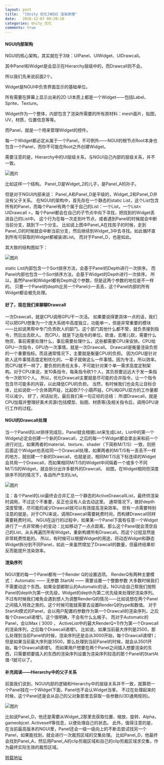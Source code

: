 ```yaml
---
layout: post
title:  "[Unity 优化]NGUI 渲染原理"
date:   2016-12-07 00:20:10
categories: Unity_优化
comments: true
---
```


#### NGUI内部架构
NGUI的核心架构，其实就在于3块：UIPanel、UIWidget、UIDrawcall。

其中Panel和Widget是会显示在Hierarchy层级中的，而Drawcall则不会。

所以我们先来说前面2个。

Widget是NGUI中负责界面显示的基础单位。

所有需要在屏幕上显示出来的2D UI本质上都是一个Widget——包括Label、Sprite、Texture。

Widget作为一个整体，内部包含了渲染所需要的所有原材料：mesh面片，贴图，UV，材质，位置信息等等。

而Panel，就是一个用来管理Widget的控件。

每一个Widget都必定从属于一个Panel，不可例外——NGUI的根节点Root本身也包含一个Panel，而你不可能在Root之外创建Widget。

需要注意的是，Hierarchy中的UI层级关系，与NGUI自己内部的层级关系，并不一致。

![图片](http://owk5gjdrg.bkt.clouddn.com/0033NGUI%20%E6%B8%B2%E6%9F%93%E5%8E%9F%E7%90%86.png)

比如这样一个结构。
Panel_D是Widget_2的儿子，是Panel_A的孙子。

但是对于NGUI内部来说：
Panel_A和Panel_D是平级的，Widget_2和Panel_D并没有父子关系。
在NGUI的架构中，首先存在一个静态的static List<UIPanel>，这个List包含所有的Panel，而每个Panel有两个属于自己的List：一个List<UIWidget>，一个List< UIDrawcall >，每个Panel都会在自己的子节点中向下寻找，把找到的Widget丢进自己的List中。
这个行为在每一次走到叶节点，或者遇到Panel的时候就会中断当前分支，跳到下一个分支。
比如说上图中Panel_A在找孩子的时候，走到Panel_D的时候就会中断当前分支，然后继续到Widget_3中去寻找。如此循环直到所有可获取的Widget都被装进List。
而对于Panel_D，也是如此。

其大致的结构图如下：

![图片](http://owk5gjdrg.bkt.clouddn.com/0034NGUI%20%E6%B8%B2%E6%9F%93%E5%8E%9F%E7%90%86.png)

static List<UIPanel>内部包含一个Sort排序方法，会基于Panel的Depth进行一次排序。
而Panel内部也包含一个Sort排序方法，会基于Widget的Depth进行一次排序。
所以，虽然Panel和Widget都有Depth这个参数，但是这两个参数的地位是不一样的。
只要一个Panel的depth比另一个Panel小一丢丢，这个Panel内部的所有Widget都会被先处理。

#### 好了，现在我们来聊聊Drawcall
一次Drawcall，就是CPU调用GPU干一次活。
如果要说得更具体一点的话，我们可以把GPU想象为一个庞大系统中高度独立，功能单一，但是非常重要的模块——比如说黑帮中专门负责砍人的部门。这个部门其他什么都不管，就负责接到指令，然后出去砍人。
而CPU，就是下达指令的单位。砍谁，去哪儿砍，需要什么物资，事前需要处理什么，事后需要处理什么，这些都需要CPU来安排。CPU给GPU一次指令，GPU办一次事情，就是一次Drawcall。
Drawcall是衡量渲染负担的一个重要指标。而且通常情况下，主要就是衡量CPU的负担。
因为GPU是针对砍人这件事情高度定制优化的。一辈子就做这么一件事情。因为专注，所以效率。
而CPU就不一样了，要负担的责任太多，不可能针对某个单一需求高度定制架构。对于CPU来说，发10条指令，每条指令砍1个人，其负担要远远大于发一条指令一次砍10个人。
所以，优化Drawcall主要就是尽可能的合并指令，让一个指令包含尽可能多的内容，以此降低CPU的负担。
当然，有时候我们也会先让目标合体，比如说砍一个合体葫芦娃，比起砍7个小葫芦娃，CPU和GPU双方的工作量都可以减少。
好了，闲话扯完，最后我们来一句正经的总结：
所谓Drawcall，就是CPU加载并整理好美术资源(包括模型、贴图、材质等)及相关指令后，调用GPU进行工作的过程。

#### NGUI的Drawcall处理
当一个Panel的List<Widget>排序完成后，Panel就会根据List<Widget>来生成List<Drawcall>，List<Widget>中的第一个Widget必定会创建一个新的Drawcall，之后的每一个Widget都会拿出来和前一个进行对比，如果两者的material、texture、shader（下简称M/T/S）一致，则把后面这个Widget也丢给同一个Drawcall处理，如果两者的M/T/S有一丢丢不一样的地方，就创建一个新的Drawcall，也就是说，相同M/T/S且下标连续的Widget会共用一个Drawcall，而如果相同M/T/S的Widget中间隔着一个或多个不同M/T/S的Widget，就会拆分出许多额外的Drawcall。
如图，在Widget相同但深度排序不同的情况下，各自所产生的List<Drawcall>。

![图片](http://owk5gjdrg.bkt.clouddn.com/0037NGUI%20%E6%B8%B2%E6%9F%93%E5%8E%9F%E7%90%86.png)

注：各个Panel的List<Drawcall>最终会合并汇总一个静态的ActiveDrawcallList，最终供渲染时调用，不过这个不重要，反正也没有人会去动这里。
通常情况下，做好depth深度管理，尽可能的减少Drawcall就可以有效提高渲染效率。
但有一点需要特别注意的就是。对于CPU来说，调用Drawcall需要耗费时间，而构建Drawcall同样需要耗费时间。
NGUI在运行的过程中，如果某一个Panel下面有任意一个Widget进行了一点非常微小的变动：比如移动了一点点距离。那么这个Panel就会清空自己的List<Drawcall>，从头再遍历所有Widget，重新构建所有Drawcall。而这个过程显然是非常耗费性能的。
所以，有时候可以根据Widget的用途，将动态Widget和静态Widget拆分到不同Panel，如此一来虽然增加了Drawcall的数量，但最终结果却反而能提升渲染效率。

#### 渲染序列
NGUI里的每一个Panel都有一个Render Q的设置选项。
RenderQ有两种主要模式：
Automatic —— 无参数
StartAt —— 需要设置一个整数参数
大多数时候我们不需要动这个东西。如果全部都默认的Automatic的话，NGUI会自己帮我们按照Panel的depth为第一优先级，Widget的depth为第二优先级来处理好渲染序列。
不过有时候我们难免会遇到想人为调整RenderQ的情况——比如说想在两个Panel之间插入特效之类的。这个时候可能就需要去设置RenderQ的type和数值。
对于StartAt模式的Panel，会以用户配置的参数作为第一个Drawcall的渲染序列，之后每个Drawcall递增1。这个很明确，不会有什么幺蛾子。
而对于Automatic的Panel，会以Max ( 3000 ， ActiveList中的最大RenderQ+1)作为第一个Drawcall的渲染序列，之后每个Drawcall递增1。
比如说，如果当前最大序列是2500，那么处理到当前Panel的时候，渲染序列还是会从3000开始，每个Drawcall递增1；但是如果当前最大序列是3500，那么处理到当前Panel的时候，就会从3501开始，每个Drawcall递增1。
而如果用户想要在两个Panel之间插入想要渲染的东西，只需要把要插入的东西的渲染序列设置为渲染序列较高的那个Panel的StartAt值-1就可以了。

#### 补充阅读——Hierarchy中的父子关系
前面我们说到，NGUI内部的逻辑和Hierarchy中的层级关系并不一致，就算把一个Panel挂在一个Widget下面，Panel也不会认Widget当爹。
不过在处理起来的时候，这个Panel还是会从自己的父对象那里去获取一些参数(U3D通用规则)。

![图片](http://owk5gjdrg.bkt.clouddn.com/0036NGUI%20%E6%B8%B2%E6%9F%93%E5%8E%9F%E7%90%86.png)

比如说Panel_D，他还是需要从Widget_2那里去获取位置、缩放、旋转、Alpha，gameobjcet. Activeself等信息，以便处理自己的状态。
此外，值得注意的是，在当前最高版本的NGUI里，Panel还会一级一级向上的不断去尝试找另一个Panel，如果能找到，就会进行一次裁剪区域的交集处理。
比如Panel_D，他最终会找到Panel_A，然后用Panel_A的clip剪裁区域和自己的clip剪裁区域求交集，作为最终实际生效的裁剪区域。


[转载地址](https://zhuanlan.zhihu.com/p/23063061)
